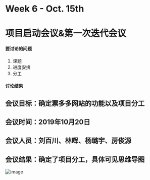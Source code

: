
# Week 6 - Oct. 15th
# 项目启动会议&第一次迭代会议


#### 要讨论的问题
1. 课题
2. 进度安排
3. 分工

#### 讨论结果

## 会议目标：确定票多多网站的功能以及项目分工
## 会议时间：2019年10月20日
## 会议人员：刘百川、林晖、杨璐宇、房俊源
## 会议结果：确定了项目分工，具体可见思维导图



![image](Dashboard/images/X1-1.png)
